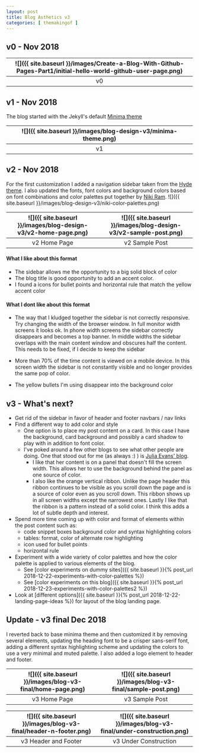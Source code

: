 ```yaml
---
layout: post
title: Blog Asthetics v3
categories: [ themakingof ]
---
```


## v0 - Nov 2018

| ![]({{ site.baseurl }}/images/Create-a-Blog-With-Github-Pages-Part1/initial-hello-world-github-user-page.png) |
|:--:|
| v0 |

## v1 - Nov 2018

The blog started with the Jekyll's default [Minima theme](https://github.com/jekyll/minima)

| ![]({{ site.baseurl }}/images/blog-design-v3/minima-theme.png) |
|:--:|
| v1 |


## v2 - Nov 2018
For the first customization I added a navigation sidebar taken from the [Hyde theme](http://hyde.getpoole.com/).
I also updated the fonts, font colors and background colors based on font combinations and color palettes put together
 by [Niki Ram](https://nikiworks.wordpress.com/author/nikiram95/).
![]({{ site.baseurl }}/images/blog-design-v3/niki-color-palettes.png)

| ![]({{ site.baseurl }}/images/blog-design-v3/v2-home-page.png) | ![]({{ site.baseurl }}/images/blog-design-v3/v2-sample-post.png) |
|:--:|:--:|
| v2 Home Page | v2 Sample Post |

#### What I like about this format
* The sidebar allows me the opportunity to a big solid block of color
* The blog title is good opportunity to add an accent color.
* I found a icons for bullet points and horizontal rule that match the yellow accent color

#### What I dont like about this format
* The way that I kludged together the sidebar is not correctly responsive. Try changing the width of the browser window. In full monitor width screens it looks ok. In phone width screens the sidebar correctly disappears and becomes a top banner. In middle widths the sidebar overlaps with the main content window and obscures half the content. This needs to be fixed, if I decide to keep the sidebar

* More than 70% of the time content is viewed on a mobile device. In this screen width the sidebar is not constantly visible and no longer provides the same pop of color.

* The yellow bullets I'm using disappear into the background color

## v3 - What's next?
* Get rid of the sidebar in favor of header and footer navbars / nav links
* Find a different way to add color and style
  * One option is to place my post content on a card. In this case I have the background, card background and possibly a card shadow to play with in addition to font color.
  * I've poked around a few other blogs to see what other people are doing. One that stood out for me (as always :) ) is [Julia Evans' blog](https://jvns.ca/).
    * I like that her content is on a panel that doesn't fill the screen width. This allows her to use the background behind the panel as one source of color.
    * I also like the orange vertical ribbon. Unlike the page header this ribbon continues to be visible as you scroll down the page and is a source of color even as you scroll down. This ribbon shows up in all screen widths except the narrowest ones. Lastly I like that the ribbon is a pattern instead of a solid color. I think this adds a lot of subtle depth and interest.
* Spend more time coming up with color and format of elements within the post content such as:
  * code snippet boxes background color and syntax highlighting colors
  * tables: format, color of alternate row highlighting
  * icon used for bullet points
  * horizontal rule
* Experiment with a wide variety of color palettes and how the color palette is applied to various elements of the blog.
  * See [color experiments on dummy sites]({{ site.baseurl }}{% post_url 2018-12-22-experiments-with-color-palettes %})
  * See [color experiments on this blog]({{ site.baseurl }}{% post_url 2018-12-23-experiments-with-color-palettes2 %})
* Look at [different options]({{ site.baseurl }}{% post_url 2018-12-22-landing-page-ideas %}) for layout of the blog landing page.


## Update - v3 final Dec 2018
I reverted back to base minima theme and then customized it by removing several
elements, updating the heading font to be a crisper sans-serif font,
 adding a different syntax highlighting scheme and updating the colors to
use a very minimal and muted palette. I also added a logo element to header and footer.

| ![]({{ site.baseurl }}/images/blog-v3-final/home-page.png) | ![]({{ site.baseurl }}/images/blog-v3-final/sample-post.png) |
|:--:|:--:|
| v3 Home Page | v3 Sample Post |

| ![]({{ site.baseurl }}/images/blog-v3-final/header-n-footer.png) | ![]({{ site.baseurl }}/images/blog-v3-final/under-construction.png) |
|:--:|:--:|
| v3 Header and Footer | v3 Under Construction |